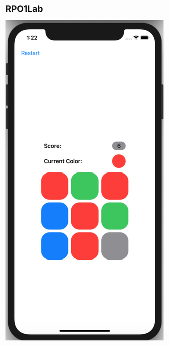 # RPO1Lab

![alt text](https://github.com/vldmr17/RPO1Lab/blob/main/Screenshot%202021-02-16%20at%2013.22.33.png)
